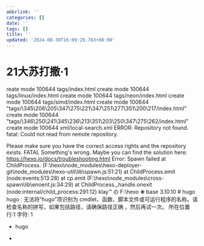 ```yaml
---
abbrlink: ''
categories: []
date: ''
tags: []
title: ''
updated: '2024-08-30T16:09:20.763+08:00'
---
```

# 21大苏打撒·1


reate mode 100644 tags/index.html
create mode 100644 tags/linux/index.html
create mode 100644 tags/neon/index.html
create mode 100644 tags/simd/index.html
create mode 100644 "tags/\345\206\205\347\275\221\347\251\277\351\200\217/index.html"
create mode 100644 "tags/\346\250\241\345\236\213\351\203\250\347\275\262/index.html"
create mode 100644 xml/local-search.xml
ERROR: Repository not found.
fatal: Could not read from remote repository.

Please make sure you have the correct access rights
and the repository exists.
FATAL Something's wrong. Maybe you can find the solution here: https://hexo.io/docs/troubleshooting.html
Error: Spawn failed
at ChildProcess.<anonymous> (F:\hexo\node_modules\hexo-deployer-git\node_modules\hexo-util\lib\spawn.js:51:21)
at ChildProcess.emit (node:events:513:28)
at cp.emit (F:\hexo\node_modules\cross-spawn\lib\enoent.js:34:29)
at ChildProcess._handle.onexit (node:internal/child_process:291:12)
klay™ の F:\hexo ❀ base 3.10.10 # hugo
hugo : 无法将“hugo”项识别为 cmdlet、函数、脚本文件或可运行程序的名称。请检查名称的拼写，如果包括路径，请确保路径正确
，然后再试一次。
所在位置 行:1 字符: 1

+ hugo
+ ~~~~

  ~~~~
